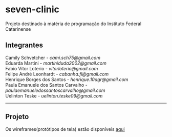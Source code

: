 # seven-clinic
Projeto destinado à matéria de programação do Instituto Federal Catarinense

## Integrantes
Camily Schvetcher - _cami.sch75@gmail.com_  
Eduarda Martini - _martiniduda2002@gmail.com_  
Fabio Vitor Loterio - _vitorloterio@gmail.com_  
Felipe André Leonhardt - _cabanha.fl@gmail.com_  
Henrique Borges dos Santos - _henrique.10agr@gmail.com_  
Paula Emanuele dos Santos Carvalho - _paulaemanueledossantoscarvalho@gmail.com_  
Uelinton Teske - _uelinton.teske09@gmail.com_

-----

## Projeto

Os wireframes(protótipos de tela) estão disponíveis [aqui](https://www.figma.com/file/v1p57pgL1jjkWmead1wtX0/Cl%C3%ADnica-M%C3%A9dica?node-id=0%3A1)
